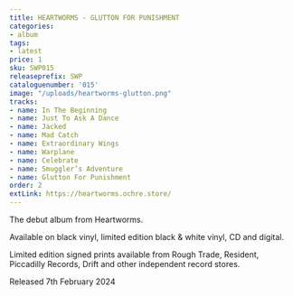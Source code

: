 ```yaml
---
title: HEARTWORMS - GLUTTON FOR PUNISHMENT
categories:
- album
tags:
- latest
price: 1
sku: SWP015
releaseprefix: SWP
cataloguenumber: '015'
image: "/uploads/heartworms-glutton.png"
tracks:
- name: In The Beginning
- name: Just To Ask A Dance
- name: Jacked
- name: Mad Catch
- name: Extraordinary Wings
- name: Warplane
- name: Celebrate
- name: Smuggler’s Adventure
- name: Glutton For Punishment
order: 2
extLink: https://heartworms.ochre.store/
---
```


The debut album from Heartworms. 

Available on black vinyl, limited edition black & white vinyl, CD and digital. 

Limited edition signed prints available from Rough Trade, Resident, Piccadilly Records, Drift and other independent record stores. 

Released 7th February 2024